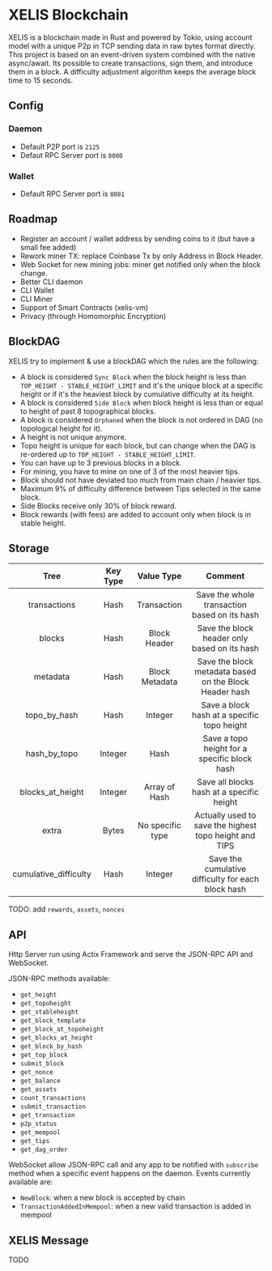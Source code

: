 # XELIS Blockchain

XELIS is a blockchain made in Rust and powered by Tokio, using account model with a unique P2p in TCP sending data in raw bytes format directly.
This project is based on an event-driven system combined with the native async/await.
Its possible to create transactions, sign them, and introduce them in a block. A difficulty adjustment algorithm keeps the average block time to 15 seconds.

## Config

### Daemon

- Default P2P port is `2125`
- Defaut RPC Server port is `8080`

### Wallet

- Default RPC Server port is `8081`

## Roadmap

- Register an account / wallet address by sending coins to it (but have a small fee added)
- Rework miner TX: replace Coinbase Tx by only Address in Block Header. 
- Web Socket for new mining jobs: miner get notified only when the block change.
- Better CLI daemon
- CLI Wallet
- CLI Miner
- Support of Smart Contracts (xelis-vm)
- Privacy (through Homomorphic Encryption)

## BlockDAG

XELIS try to implement & use a blockDAG which the rules are the following:
- A block is considered `Sync Block` when the block height is less than `TOP_HEIGHT - STABLE_HEIGHT_LIMIT` and it's the unique block at a specific height or if it's the heaviest block by cumulative difficulty at its height.
- A block is considered `Side Block` when block height is less than or equal to height of past 8 topographical blocks.
- A block is considered `Orphaned` when the block is not ordered in DAG (no topological height for it).
- A height is not unique anymore.
- Topo height is unique for each block, but can change when the DAG is re-ordered up to `TOP_HEIGHT - STABLE_HEIGHT_LIMIT`.
- You can have up to 3 previous blocks in a block.
- For mining, you have to mine on one of 3 of the most heavier tips.
- Block should not have deviated too much from main chain / heavier tips.
- Maximum 9% of difficulty difference between Tips selected in the same block.
- Side Blocks receive only 30% of block reward.
- Block rewards (with fees) are added to account only when block is in stable height.

## Storage

|          Tree         | Key Type |    Value Type    |                         Comment                        |
|:---------------------:|:--------:|:----------------:|:------------------------------------------------------:|
|      transactions     |   Hash   |    Transaction   |      Save the whole transaction based on its hash      |
|         blocks        |   Hash   |   Block Header   |      Save the block header only based on its hash      |
|        metadata       |   Hash   |  Block Metadata  | Save the block metadata based on the Block Header hash |
|      topo_by_hash     |   Hash   |      Integer     |       Save a block hash at a specific topo height      |
|      hash_by_topo     |  Integer |       Hash       |      Save a topo height for a specific block hash      |
|    blocks_at_height   |  Integer |   Array of Hash  |        Save all blocks hash at a specific height       |
|         extra         |   Bytes  | No specific type | Actually used to save the highest topo height and TIPS |
| cumulative_difficulty |   Hash   |      Integer     |   Save the cumulative difficulty for each block hash   |

TODO: add `rewards`, `assets`, `nonces`

## API

Http Server run using Actix Framework and serve the JSON-RPC API and WebSocket.

JSON-RPC methods available:
- `get_height`
- `get_topoheight`
- `get_stableheight`
- `get_block_template`
- `get_block_at_topoheight`
- `get_blocks_at_height`
- `get_block_by_hash`
- `get_top_block`
- `submit_block`
- `get_nonce`
- `get_balance`
- `get_assets`
- `count_transactions`
- `submit_transaction`
- `get_transaction`
- `p2p_status`
- `get_mempool`
- `get_tips`
- `get_dag_order`

WebSocket allow JSON-RPC call and any app to be notified with `subscribe` method when a specific event happens on the daemon.
Events currently available are:
- `NewBlock`: when a new block is accepted by chain
- `TransactionAddedInMempool`: when a new valid transaction is added in mempool

## XELIS Message

TODO